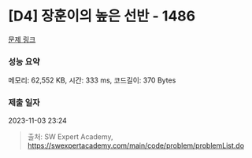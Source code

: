 # [D4] 장훈이의 높은 선반 - 1486 

[문제 링크](https://swexpertacademy.com/main/code/problem/problemDetail.do?contestProbId=AV2b7Yf6ABcBBASw) 

### 성능 요약

메모리: 62,552 KB, 시간: 333 ms, 코드길이: 370 Bytes

### 제출 일자

2023-11-03 23:24



> 출처: SW Expert Academy, https://swexpertacademy.com/main/code/problem/problemList.do